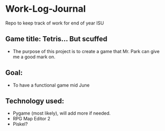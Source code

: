 # Work-Log-Journal
Repo to keep track of work for end of year ISU

## Game title: Tetris... But scuffed 

* The purpose of this project is to create a game that Mr. Park can give me a good mark on.

## Goal: 
* To have a functional game mid June

## Technology used: 
* Pygame (most likely), will add more if needed.
* RPG Map Editor 2 
* Piskel?




